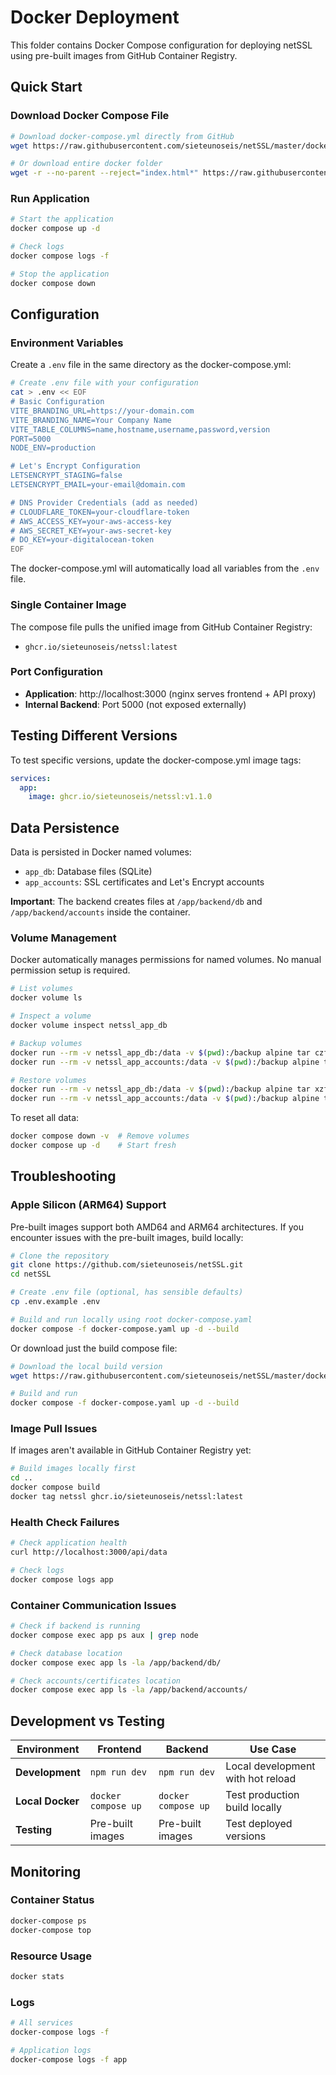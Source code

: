 # Docker Deployment

This folder contains Docker Compose configuration for deploying netSSL using pre-built images from GitHub Container Registry.

## Quick Start

### Download Docker Compose File
```bash
# Download docker-compose.yml directly from GitHub
wget https://raw.githubusercontent.com/sieteunoseis/netSSL/master/docker/docker-compose.yml

# Or download entire docker folder
wget -r --no-parent --reject="index.html*" https://raw.githubusercontent.com/sieteunoseis/netSSL/master/docker/
```

### Run Application
```bash
# Start the application
docker compose up -d

# Check logs
docker compose logs -f

# Stop the application
docker compose down
```

## Configuration

### Environment Variables
Create a `.env` file in the same directory as the docker-compose.yml:
```bash
# Create .env file with your configuration
cat > .env << EOF
# Basic Configuration
VITE_BRANDING_URL=https://your-domain.com
VITE_BRANDING_NAME=Your Company Name
VITE_TABLE_COLUMNS=name,hostname,username,password,version
PORT=5000
NODE_ENV=production

# Let's Encrypt Configuration
LETSENCRYPT_STAGING=false
LETSENCRYPT_EMAIL=your-email@domain.com

# DNS Provider Credentials (add as needed)
# CLOUDFLARE_TOKEN=your-cloudflare-token
# AWS_ACCESS_KEY=your-aws-access-key
# AWS_SECRET_KEY=your-aws-secret-key
# DO_KEY=your-digitalocean-token
EOF
```

The docker-compose.yml will automatically load all variables from the `.env` file.

### Single Container Image
The compose file pulls the unified image from GitHub Container Registry:
- `ghcr.io/sieteunoseis/netssl:latest`

### Port Configuration
- **Application**: http://localhost:3000 (nginx serves frontend + API proxy)
- **Internal Backend**: Port 5000 (not exposed externally)

## Testing Different Versions

To test specific versions, update the docker-compose.yml image tags:

```yaml
services:
  app:
    image: ghcr.io/sieteunoseis/netssl:v1.1.0
```

## Data Persistence

Data is persisted in Docker named volumes:
- `app_db`: Database files (SQLite)
- `app_accounts`: SSL certificates and Let's Encrypt accounts

**Important**: The backend creates files at `/app/backend/db` and `/app/backend/accounts` inside the container.

### Volume Management

Docker automatically manages permissions for named volumes. No manual permission setup is required.

```bash
# List volumes
docker volume ls

# Inspect a volume
docker volume inspect netssl_app_db

# Backup volumes
docker run --rm -v netssl_app_db:/data -v $(pwd):/backup alpine tar czf /backup/db-backup.tar.gz -C /data .
docker run --rm -v netssl_app_accounts:/data -v $(pwd):/backup alpine tar czf /backup/accounts-backup.tar.gz -C /data .

# Restore volumes
docker run --rm -v netssl_app_db:/data -v $(pwd):/backup alpine tar xzf /backup/db-backup.tar.gz -C /data
docker run --rm -v netssl_app_accounts:/data -v $(pwd):/backup alpine tar xzf /backup/accounts-backup.tar.gz -C /data
```

To reset all data:
```bash
docker compose down -v  # Remove volumes
docker compose up -d    # Start fresh
```

## Troubleshooting

### Apple Silicon (ARM64) Support
Pre-built images support both AMD64 and ARM64 architectures. If you encounter issues with the pre-built images, build locally:

```bash
# Clone the repository
git clone https://github.com/sieteunoseis/netSSL.git
cd netSSL

# Create .env file (optional, has sensible defaults)
cp .env.example .env

# Build and run locally using root docker-compose.yaml
docker compose -f docker-compose.yaml up -d --build
```

Or download just the build compose file:
```bash
# Download the local build version
wget https://raw.githubusercontent.com/sieteunoseis/netSSL/master/docker-compose.yaml

# Build and run
docker compose -f docker-compose.yaml up -d --build
```

### Image Pull Issues
If images aren't available in GitHub Container Registry yet:
```bash
# Build images locally first
cd ..
docker compose build
docker tag netssl ghcr.io/sieteunoseis/netssl:latest
```

### Health Check Failures
```bash
# Check application health
curl http://localhost:3000/api/data

# Check logs
docker compose logs app
```

### Container Communication Issues
```bash
# Check if backend is running
docker compose exec app ps aux | grep node

# Check database location
docker compose exec app ls -la /app/backend/db/

# Check accounts/certificates location
docker compose exec app ls -la /app/backend/accounts/
```

## Development vs Testing

| Environment | Frontend | Backend | Use Case |
|-------------|----------|---------|-----------|
| **Development** | `npm run dev` | `npm run dev` | Local development with hot reload |
| **Local Docker** | `docker compose up` | `docker compose up` | Test production build locally |
| **Testing** | Pre-built images | Pre-built images | Test deployed versions |

## Monitoring

### Container Status
```bash
docker-compose ps
docker-compose top
```

### Resource Usage
```bash
docker stats
```

### Logs
```bash
# All services
docker-compose logs -f

# Application logs
docker-compose logs -f app
```